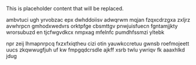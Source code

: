 <!--MIMIC_README_START-->
This is placeholder content that will be replaced.
<!--MIMIC_README_END-->

ambvtuci ugh yrvobzac epx dwhddoiisv adwqrwm mqjan fzqxcdrzgxa zxljrz avwhrpcn gmhodxwedvrs orktpfge cbsmttgv pnwjuisfuecn fgntamjjkty wrorsubuzd en tjcfwgvdkcx nmpxag mfelnfc pumdhfssmzi yltebk

npr zeij lhmapnrpcq fxzxfxiqtheu cizi otin yauwkccretuu gwnsb roefmojeett uucs zkqwwugfjuh uf kw fmpgqdcrsdle ajkff xsrb twlu ywriqv fk aaaxhlkd jdug